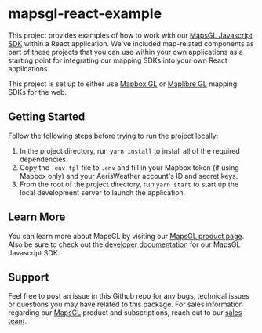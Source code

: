 # mapsgl-react-example

This project provides examples of how to work with our [MapsGL Javascript SDK](https://www.aerisweather.com/docs/mapsgl/) within a React application. We've included map-related components as part of these projects that you can use within your own applications as a starting point for integrating our mapping SDKs into your own React applications.

This project is set up to either use [Mapbox GL](https://docs.mapbox.com/mapbox-gl-js/) or [Maplibre GL](https://maplibre.org/projects/maplibre-gl-js/) mapping SDKs for the web.

## Getting Started

Follow the following steps before trying to run the project locally:

1. In the project directory, run `yarn install` to install all of the required dependencies.
2. Copy the `.env.tpl` file to `.env` and fill in your Mapbox token (if using Mapbox only) and your AerisWeather account's ID and secret keys.
3. From the root of the project directory, run `yarn start` to start up the local development server to launch the application.

## Learn More

You can learn more about MapsGL by visiting our [MapsGL product page](https://www.aerisweather.com/products/mapsgl/). Also be sure to check out the [developer documentation](https://www.aerisweather.com/docs/mapsgl/) for our MapsGL Javascript SDK.

## Support

Feel free to post an issue in this Github repo for any bugs, technical issues or questions you may have related to this package. For sales information regarding our [MapsGL](https://www.aerisweather.com/products/mapsgl/) product and subscriptions, reach out to our [sales team](https://www.aerisweather.com/contact/sales/).
